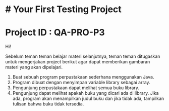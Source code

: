 # # Your First Testing Project

# Project ID : QA-PRO-P3

Hi!

Sebelum teman teman belajar materi selanjutnya, teman teman ditugaskan untuk mengerjakan project berikut agar dapat memberikan gambaran materi yang akan dipelajari.

1. Buat sebuah program perpustakaan sederhana menggunakan Java.
2. Program dibuat dengan menyimpan variable library sebagai array.
3. Pengunjung perpustakaan dapat melihat semua buku library.
4. Pengunjung dapat melihat apakah buku yang dicari ada di library. Jika ada, program akan menampilkan judul buku dan jika tidak ada, tampilkan tulisan bahwa buku tidak tersedia.